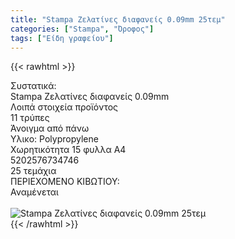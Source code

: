 ```yaml
---
title: "Stampa Ζελατίνες διαφανείς 0.09mm 25τεμ"
categories: ["Stampa", "Όροφος"]
tags: ["Είδη γραφείου"]
---
```

{{< rawhtml >}}

<div class="sload705"><div class="product"><div id="sistatika">Συστατικά:</div><div class="alltext">Stampa Ζελατίνες διαφανείς 0.09mm<br></div><div id="loipa">Λοιπά στοιχεία προϊόντος</div><div class="keno"></div><div class="sdt sfwb sw100"><div class="stpin sdtc sp10 sred steee sw25 stcenter">11 τρύπες</div><div class="stpin sdtc sp10 s444 steee sw25 stcenter">Άνοιγμα από πάνω</div><div class="stpin sdtc sp10 sred steee sw25 stcenter">Υλικο: Polypropylene</div><div class="stpin sdtc sp10 s444 steee sw25 stcenter">Χωρητικότητα 15 φυλλα Α4</div></div><div class="keno"></div><style>@media only screen and (max-width:700px){.stpin{display:block;width:auto}}</style><div id="barcode"><div id="barimage1"></div><span id="bartext">5202576734746</span></div><div id="varos"><div id="temimg"></div><span id="varostext">25 τεμάχια</span></div><div id="kivotio">ΠΕΡΙΕΧΟΜΕΝΟ ΚΙΒΩΤΙΟΥ:<br>Αναμένεται</div><br><div class="pimg"><img alt="Stampa Ζελατίνες διαφανείς 0.09mm 25τεμ" title="Stampa Ζελατίνες διαφανείς 0.09mm 25τεμ" src="/media/images/stampa-zelatines-diafaneis-0.09mm-25tem.jpg"></div></div></div>
{{< /rawhtml >}}


